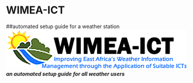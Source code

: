 # WIMEA-ICT</br>
##automated setup guide for a weather station</br>
![the_pic logo](images/WIMEA.png)</br>
***an automated setup guide for all weather users***
